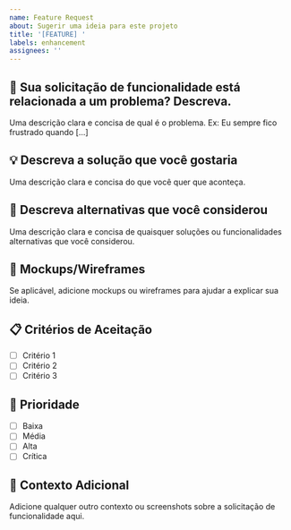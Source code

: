 ```yaml
---
name: Feature Request
about: Sugerir uma ideia para este projeto
title: '[FEATURE] '
labels: enhancement
assignees: ''
---
```


## 🚀 Sua solicitação de funcionalidade está relacionada a um problema? Descreva.

Uma descrição clara e concisa de qual é o problema. Ex: Eu sempre fico frustrado quando [...]

## 💡 Descreva a solução que você gostaria

Uma descrição clara e concisa do que você quer que aconteça.

## 🔄 Descreva alternativas que você considerou

Uma descrição clara e concisa de quaisquer soluções ou funcionalidades alternativas que você considerou.

## 📱 Mockups/Wireframes

Se aplicável, adicione mockups ou wireframes para ajudar a explicar sua ideia.

## 📋 Critérios de Aceitação

- [ ] Critério 1
- [ ] Critério 2
- [ ] Critério 3

## 🎯 Prioridade

- [ ] Baixa
- [ ] Média
- [ ] Alta
- [ ] Crítica

## 📝 Contexto Adicional

Adicione qualquer outro contexto ou screenshots sobre a solicitação de funcionalidade aqui.